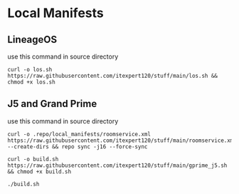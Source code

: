 Local Manifests
===========
LineageOS
---------------
use this command in source directory
```
curl -o los.sh https://raw.githubusercontent.com/itexpert120/stuff/main/los.sh && chmod +x los.sh
```

J5 and Grand Prime
---------------
use this command in source directory
```
curl -o .repo/local_manifests/roomservice.xml https://raw.githubusercontent.com/itexpert120/stuff/main/roomservice.xml --create-dirs && repo sync -j16 --force-sync
```

```
curl -o build.sh https://raw.githubusercontent.com/itexpert120/stuff/main/gprime_j5.sh && chmod +x build.sh
```

```
./build.sh
```
